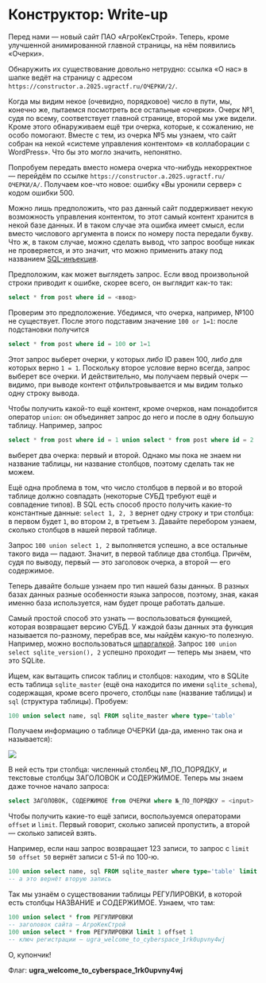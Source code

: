 # Конструктор: Write-up

Перед нами — новый сайт ПАО «АгроКекСтрой». Теперь, кроме улучшенной анимированной главной страницы, на нём появились «Очерки».

Обнаружить их существование довольно нетрудно: ссылка «О нас» в шапке ведёт на страницу с адресом `https://constructor.a.2025.ugractf.ru/ОЧЕРКИ/2/`.

Когда мы видим некое (очевидно, порядковое) число в пути, мы, конечно же, пытаемся посмотреть все остальные «очерки». Очерк №1, судя по всему, соответствует главной странице, второй мы уже видели. Кроме этого обнаруживаем ещё три очерка, которые, к сожалению, не особо помогают. Вместе с тем, из очерка №5 мы узнаем, что сайт собран на некой «системе управления контентом» «в коллаборации с WordPress». Что бы это могло значить, непонятно.

Попробуем передать вместо номера очерка что-нибудь некорректное — перейдём по ссылке `https://constructor.a.2025.ugractf.ru/ОЧЕРКИ/A/`. Получаем кое-что новое: ошибку «Вы уронили сервер» с кодом ошибки 500.

Можно лишь предположить, что раз данный сайт поддерживает некую возможность управления контентом, то этот самый контент хранится в некой базе данных. И в таком случае эта ошибка имеет смысл, если вместо числового аргумента в поиск по номеру поста передали букву. Что ж, в таком случае, можно сделать вывод, что запрос вообще никак не проверяется, и это значит, что можно применить атаку под названием [SQL-инъекция](https://ru.wikipedia.org/wiki/%D0%92%D0%BD%D0%B5%D0%B4%D1%80%D0%B5%D0%BD%D0%B8%D0%B5_SQL-%D0%BA%D0%BE%D0%B4%D0%B0).

Предположим, как может выглядеть запрос. Если ввод произвольной строки приводит к ошибке, скорее всего, он выглядит как-то так:

```sql
select * from post where id = <ввод>
```

Проверим это предположение. Убедимся, что очерка, например, №100 не существует. После этого подставим значение `100 or 1=1`: после подстановки получится

```sql
select * from post where id = 100 or 1=1
```

Этот запрос выберет очерки, у которых _либо_ ID равен 100, _либо_ для которых верно `1 = 1`. Поскольку второе условие верно всегда, запрос выберет все очерки. И действительно, мы получаем первый очерк — видимо, при выводе контент отфильтровывается и мы видим только одну строку вывода.

Чтобы получить какой-то ещё контент, кроме очерков, нам понадобится оператор `union`: он объединяет запрос до него и после в одну большую таблицу. Например, запрос

```sql
select * from post where id = 1 union select * from post where id = 2
```

выберет два очерка: первый и второй. Однако мы пока не знаем ни название таблицы, ни название столбцов, поэтому сделать так не можем.

Ещё одна проблема в том, что число столбцов в первой и во второй таблице должно совпадать (некоторые СУБД требуют ещё и совпадение типов). В SQL есть способ просто получить какие-то константные данные: `select 1, 2, 3` вернет одну строку и три столбца: в первом будет `1`, во втором `2`, в третьем `3`. Давайте перебором узнаем, сколько столбцов в нашей первой таблице.

Запрос `100 union select 1, 2` выполняется успешно, а все остальные такого вида — падают. Значит, в первой таблице два столбца. Причём, судя по выводу, первый — это заголовок очерка, а второй — его содержимое.

Теперь давайте больше узнаем про тип нашей базы данных. В разных базах данных разные особенности языка запросов, поэтому, зная, какая именно база используется, нам будет проще работать дальше.

Самый простой способ это узнать — воспользоваться функцией, которая возвращает версию СУБД. У каждой базы данных эта функция называется по-разному, перебрав все, мы найдём какую-то полезную. Например, можно воспользоваться [шпаргалкой](https://www.invicti.com/blog/web-security/sql-injection-cheat-sheet/). Запрос `100 union select sqlite_version(), 2` успешно проходит — теперь мы знаем, что это SQLite.

Ищем, как вытащить список таблиц и столбцов: находим, что в SQLite есть таблица `sqlite_master` (ещё она находится по имени `sqlite_schema`), содержащая, кроме всего прочего, столбцы `name` (название таблицы) и `sql` (структура таблицы). Пробуем:

```sql
100 union select name, sql FROM sqlite_master where type='table'
```

Получаем информацию о таблице ОЧЕРКИ (да-да, именно так она и называется):

![](writeup/ocherki.png)

В ней есть три столбца: численный столбец №_ПО_ПОРЯДКУ, и текстовые столбцы ЗАГОЛОВОК и СОДЕРЖИМОЕ. Теперь мы знаем даже точное начало запроса:

```sql
select ЗАГОЛОВОК, СОДЕРЖИМОЕ from ОЧЕРКИ where №_ПО_ПОРЯДКУ = <input>
```

Чтобы получить какие-то ещё записи, воспользуемся операторами `offset` и `limit`. Первый говорит, сколько записей пропустить, а второй — сколько записей взять.

Например, если наш запрос возвращает 123 записи, то запрос с `limit 50 offset 50` вернёт записи с 51-й по 100-ю.

```sql
100 union select name, sql FROM sqlite_master where type='table' limit 1 offset 1
-- а это вернёт вторую запись
```

Так мы узнаём о существовании таблицы РЕГУЛИРОВКИ, в которой есть столбцы НАЗВАНИЕ и СОДЕРЖИМОЕ. Узнаем, что там:

```sql
100 union select * from РЕГУЛИРОВКИ
-- заголовок сайта — АгроКекСтрой
100 union select * from РЕГУЛИРОВКИ limit 1 offset 1
-- ключ регистрации — ugra_welcome_to_cyberspace_1rk0upvny4wj
```

О, купончик!

Флаг: **ugra_welcome_to_cyberspace_1rk0upvny4wj**
